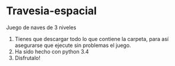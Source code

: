 # Travesia-espacial
Juego de naves de 3 niveles

1. Tienes que descargar todo lo que contiene la carpeta, para así asegurarse que ejecute sin problemas el juego.
2. Ha sido hecho con python 3.4 
3. Disfrutalo!
